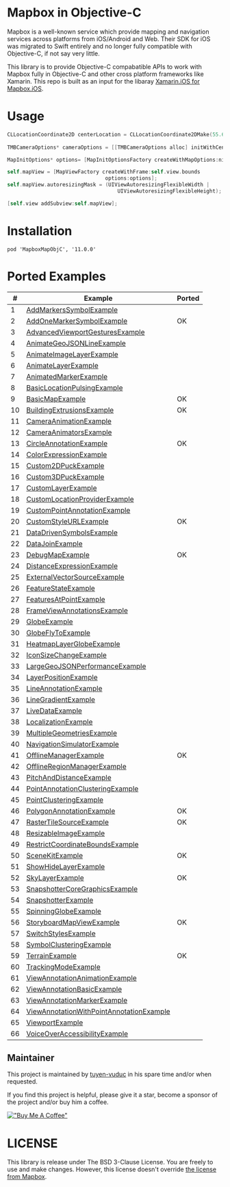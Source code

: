 # Mapbox in Objective-C

Mapbox is a well-known service which provide mapping and navigation services across platforms from iOS/Android and Web.
Their SDK for iOS was migrated to Swift entirely and no longer fully compatible with Objective-C, if not say very little.

This library is to provide Objective-C compabatible APIs to work with Mapbox fully in Objective-C and other cross platform frameworks like Xamarin.
This repo is built as an input for the libaray [Xamarin.iOS for Mapbox.iOS](https://github.com/tuyen-vuduc/mapbox-ios-binding.git).

# Usage

```objective-c
CLLocationCoordinate2D centerLocation = CLLocationCoordinate2DMake(55.665957, 12.550343);
    
TMBCameraOptions* cameraOptions = [[TMBCameraOptions alloc] initWithCenter:centerLocation padding:UIEdgeInsetsMake(0, 0, 0, 0) anchor:CGPointMake(0, 0) zoom:8 bearing:0 pitch:0];

MapInitOptions* options= [MapInitOptionsFactory createWithMapOptions:nil cameraOptions:cameraOptions styleURI:nil styleJSON:nil antialiasingSampleCount:1];

self.mapView = [MapViewFactory createWithFrame:self.view.bounds
                                options:options];
self.mapView.autoresizingMask = (UIViewAutoresizingFlexibleWidth |
                                    UIViewAutoresizingFlexibleHeight);

[self.view addSubview:self.mapView];
```

# Installation

```
pod 'MapboxMapObjC', '11.0.0'
```

# Ported Examples

| # | Example | Ported |
| - | - | - |
| 1 | [AddMarkersSymbolExample](./mapboxqs/AddMarkersSymbolExample.m) |  |
| 2 | [AddOneMarkerSymbolExample](./mapboxqs/AddOneMarkerSymbolExample.m) | OK |
| 3 | [AdvancedViewportGesturesExample](./mapboxqs/AdvancedViewportGesturesExample.m) |  |
| 4 | [AnimateGeoJSONLineExample](./mapboxqs/AnimateGeoJSONLineExample.m) |  |
| 5 | [AnimateImageLayerExample](./mapboxqs/AnimateImageLayerExample.m) |  |
| 6 | [AnimateLayerExample](./mapboxqs/AnimateLayerExample.m) |  |
| 7 | [AnimatedMarkerExample](./mapboxqs/AnimatedMarkerExample.m) |  |
| 8 | [BasicLocationPulsingExample](./mapboxqs/BasicLocationPulsingExample.m) |  |
| 9 | [BasicMapExample](./mapboxqs/BasicMapExample.m) | OK |
| 10 | [BuildingExtrusionsExample](./mapboxqs/BuildingExtrusionsExample.m) | OK |
| 11 | [CameraAnimationExample](./mapboxqs/CameraAnimationExample.m) |  |
| 12 | [CameraAnimatorsExample](./mapboxqs/CameraAnimatorsExample.m) |  |
| 13 | [CircleAnnotationExample](./mapboxqs/CircleAnnotationExample.m) | OK |
| 14 | [ColorExpressionExample](./mapboxqs/ColorExpressionExample.m) |  |
| 15 | [Custom2DPuckExample](./mapboxqs/Custom2DPuckExample.m) |  |
| 16 | [Custom3DPuckExample](./mapboxqs/Custom3DPuckExample.m) |  |
| 17 | [CustomLayerExample](./mapboxqs/CustomLayerExample.m) |  |
| 18 | [CustomLocationProviderExample](./mapboxqs/CustomLocationProviderExample.m) |  |
| 19 | [CustomPointAnnotationExample](./mapboxqs/CustomPointAnnotationExample.m) |  |
| 20 | [CustomStyleURLExample](./mapboxqs/CustomStyleURLExample.m) | OK |
| 21 | [DataDrivenSymbolsExample](./mapboxqs/DataDrivenSymbolsExample.m) |  |
| 22 | [DataJoinExample](./mapboxqs/DataJoinExample.m) |  |
| 23 | [DebugMapExample](./mapboxqs/DebugMapExample.m) | OK |
| 24 | [DistanceExpressionExample](./mapboxqs/DistanceExpressionExample.m) |  |
| 25 | [ExternalVectorSourceExample](./mapboxqs/ExternalVectorSourceExample.m) |  |
| 26 | [FeatureStateExample](./mapboxqs/FeatureStateExample.m) |  |
| 27 | [FeaturesAtPointExample](./mapboxqs/FeaturesAtPointExample.m) |  |
| 28 | [FrameViewAnnotationsExample](./mapboxqs/FrameViewAnnotationsExample.m) |  |
| 29 | [GlobeExample](./mapboxqs/GlobeExample.m) |  |
| 30 | [GlobeFlyToExample](./mapboxqs/GlobeFlyToExample.m) |  |
| 31 | [HeatmapLayerGlobeExample](./mapboxqs/HeatmapLayerGlobeExample.m) |  |
| 32 | [IconSizeChangeExample](./mapboxqs/IconSizeChangeExample.m) |  |
| 33 | [LargeGeoJSONPerformanceExample](./mapboxqs/LargeGeoJSONPerformanceExample.m) |  |
| 34 | [LayerPositionExample](./mapboxqs/LayerPositionExample.m) |  |
| 35 | [LineAnnotationExample](./mapboxqs/LineAnnotationExample.m) |  |
| 36 | [LineGradientExample](./mapboxqs/LineGradientExample.m) |  |
| 37 | [LiveDataExample](./mapboxqs/LiveDataExample.m) |  |
| 38 | [LocalizationExample](./mapboxqs/LocalizationExample.m) |  |
| 39 | [MultipleGeometriesExample](./mapboxqs/MultipleGeometriesExample.m) |  |
| 40 | [NavigationSimulatorExample](./mapboxqs/NavigationSimulatorExample.m) |  |
| 41 | [OfflineManagerExample](./mapboxqs/OfflineManagerExample.m) | OK |
| 42 | [OfflineRegionManagerExample](./mapboxqs/OfflineRegionManagerExample.m) |  |
| 43 | [PitchAndDistanceExample](./mapboxqs/PitchAndDistanceExample.m) |  |
| 44 | [PointAnnotationClusteringExample](./mapboxqs/PointAnnotationClusteringExample.m) |  |
| 45 | [PointClusteringExample](./mapboxqs/PointClusteringExample.m) |  |
| 46 | [PolygonAnnotationExample](./mapboxqs/PolygonAnnotationExample.m) | OK |
| 47 | [RasterTileSourceExample](./mapboxqs/RasterTileSourceExample.m) | OK |
| 48 | [ResizableImageExample](./mapboxqs/ResizableImageExample.m) |  |
| 49 | [RestrictCoordinateBoundsExample](./mapboxqs/RestrictCoordinateBoundsExample.m) |  |
| 50 | [SceneKitExample](./mapboxqs/SceneKitExample.m) | OK |
| 51 | [ShowHideLayerExample](./mapboxqs/ShowHideLayerExample.m) |  |
| 52 | [SkyLayerExample](./mapboxqs/SkyLayerExample.m) | OK |
| 53 | [SnapshotterCoreGraphicsExample](./mapboxqs/SnapshotterCoreGraphicsExample.m) |  |
| 54 | [SnapshotterExample](./mapboxqs/SnapshotterExample.m) |  |
| 55 | [SpinningGlobeExample](./mapboxqs/SpinningGlobeExample.m) |  |
| 56 | [StoryboardMapViewExample](./mapboxqs/StoryboardMapViewExample.m) | OK |
| 57 | [SwitchStylesExample](./mapboxqs/SwitchStylesExample.m) |  |
| 58 | [SymbolClusteringExample](./mapboxqs/SymbolClusteringExample.m) |  |
| 59 | [TerrainExample](./mapboxqs/TerrainExample.m) | OK |
| 60 | [TrackingModeExample](./mapboxqs/TrackingModeExample.m) |  |
| 61 | [ViewAnnotationAnimationExample](./mapboxqs/ViewAnnotationAnimationExample.m) |  |
| 62 | [ViewAnnotationBasicExample](./mapboxqs/ViewAnnotationBasicExample.m) |  |
| 63 | [ViewAnnotationMarkerExample](./mapboxqs/ViewAnnotationMarkerExample.m) |  |
| 64 | [ViewAnnotationWithPointAnnotationExample](./mapboxqs/ViewAnnotationWithPointAnnotationExample.m) |  |
| 65 | [ViewportExample](./mapboxqs/ViewportExample.m) |  |
| 66 | [VoiceOverAccessibilityExample](./mapboxqs/VoiceOverAccessibilityExample.m) |  |

## Maintainer
This project is maintained by [tuyen-vuduc](https://github.com/tuyen-vuduc) in his spare time and/or when requested.<br>

If you find this project is helpful, please give it a star, become a sponsor of the project and/or buy him a coffee.

[!["Buy Me A Coffee"](https://www.buymeacoffee.com/assets/img/custom_images/orange_img.png)](https://www.buymeacoffee.com/tuyen.vuduc)

# LICENSE
This library is release under The BSD 3-Clause License. You are freely to use and make changes. 
However, this license doesn't override [the license from Mapbox](https://www.mapbox.com/legal/tos).
